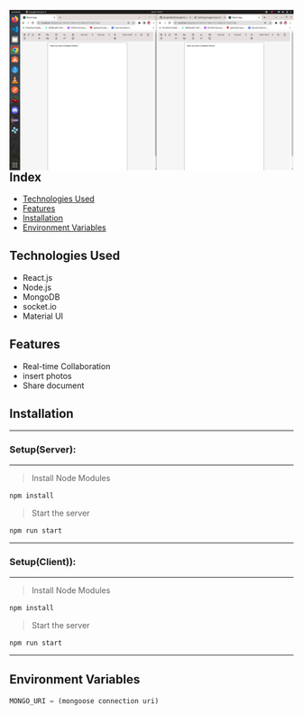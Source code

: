 <img src="./preview.png"
     alt="preview"
     style="float: left; margin-right: 10px;" />



## Index
* [Technologies Used](#technology)
* [Features](#features)
* [Installation](#installation)
* [Environment Variables](#environment-variables)

## Technologies Used

* React.js
* Node.js
* MongoDB
* socket.io
* Material UI


## Features

* Real-time Collaboration
* insert photos
* Share document


## Installation

---
### Setup(Server):
---

>Install Node Modules
``` javascript
npm install
```

>Start the server
``` javascript
npm run start
```
---
### Setup(Client)):
---
>Install Node Modules
``` javascript
npm install
```

>Start the server
``` javascript
npm run start
```
---

## Environment Variables

``` javascript
MONGO_URI = (mongoose connection uri)
```
